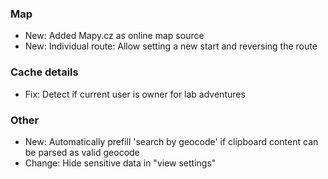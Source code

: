  
### Map
- New: Added Mapy.cz as online map source
- New: Individual route: Allow setting a new start and reversing the route

### Cache details
- Fix: Detect if current user is owner for lab adventures

### Other
- New: Automatically prefill 'search by geocode' if clipboard content can be parsed as valid geocode
- Change: Hide sensitive data in "view settings"
